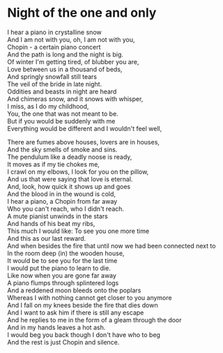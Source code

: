 # Night of the one and only

I hear a piano in crystalline snow\
And I am not with you, oh, I am not with you,\
Chopin - a certain piano concert\
And the path is long and the night is big.\
Of winter I'm getting tired, of blubber you are,\
Love between us in a thousand of beds,\
And springly snowfall still tears\
The veil of the bride in late night.\
Oddities and beasts in night are heard\
And chimeras snow, and it snows with whisper,\
I miss, as I do my childhood,\
You, the one that was not meant to be.\
But if you would be suddenly with me\
Everything would be different and I wouldn't feel well,

There are fumes above houses, lovers are in houses,\
And the sky smells of smoke and sins.\
The pendulum like a deadly noose is ready,\
It moves as if my tie chokes me,\
I crawl on my elbows, I look for you on the pillow,\
And us that were saying that love is eternal.\
And, look, how quick it shows up and goes\
And the blood in in the wound is cold,\
I hear a piano, a Chopin from far away\
Who you can't reach, who I didn't reach.\
A mute pianist unwinds in the stars\
And hands of his beat my ribs,\
This much I would like: To see you one more time\
And this as our last reward.\
And when besides the fire that until now we had been connected next to\
In the room deep (in) the wooden house,\
It would be to see you for the last time\
I would put the piano to learn to die.\
Like now when you are gone far away\
A piano flumps through splintered logs\
And a reddened moon bleeds onto the poplars\
Whereas I with nothing cannot get closer to you anymore\
And I fall on my knees beside the fire that dies down\
And I want to ask him if there is still any escape\
And he replies to me in the form of a gleam through the door\
And in my hands leaves a hot ash.\
I would beg you back though I don't have who to beg\
And the rest is just Chopin and silence.
